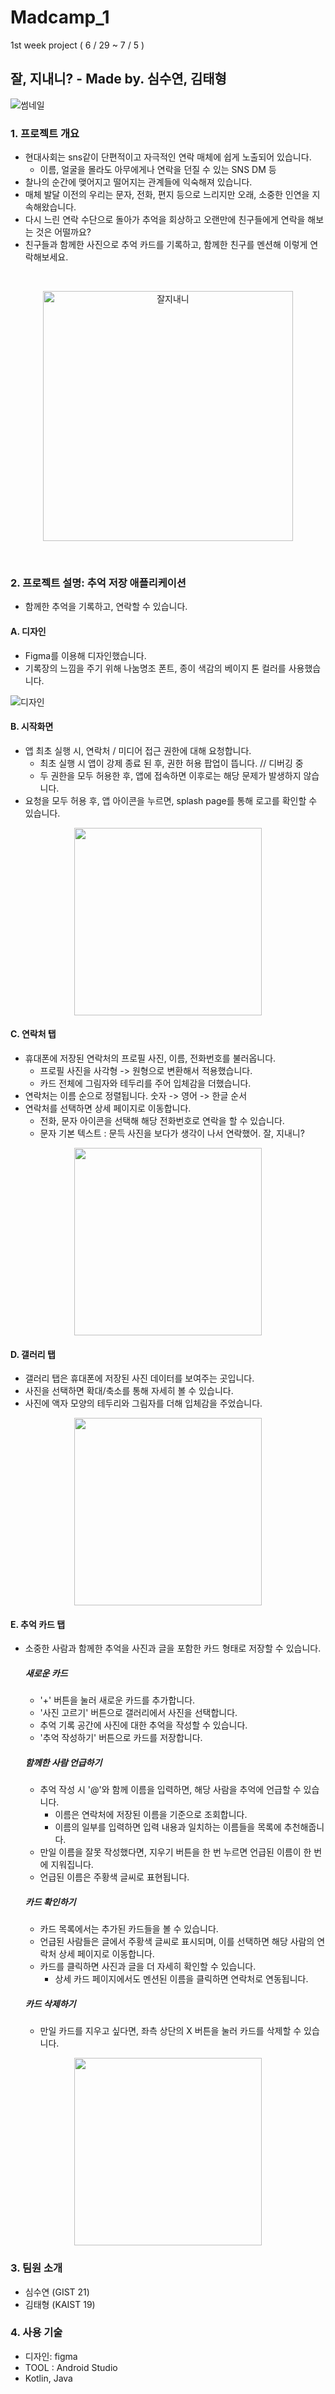 # Madcamp_1
1st week project ( 6 / 29 ~ 7 / 5 )

## 잘, 지내니? - Made by. 심수연, 김태형
![썸네일](https://github.com/tylerkim1/Madcamp_1/assets/84979352/5e4eab02-0f45-40e8-a444-d29e10dbdd15)

### 1. 프로젝트 개요
- 현대사회는 sns같이 단편적이고 자극적인 연락 매체에 쉽게 노출되어 있습니다.
  - 이름, 얼굴을 몰라도 아무에게나 연락을 던질 수 있는 SNS DM 등
- 찰나의 순간에 맺어지고 떨어지는 관계들에 익숙해져 있습니다.
- 매체 발달 이전의 우리는 문자, 전화, 편지 등으로 느리지만 오래, 소중한 인연을 지속해왔습니다.
- 다시 느린 연락 수단으로 돌아가 추억을 회상하고 오랜만에 친구들에게 연락을 해보는 것은 어떨까요?
- 친구들과 함께한 사진으로 추억 카드를 기록하고, 함께한 친구를 멘션해 이렇게 연락해보세요.
 <br>
<p align="center">
<img width="400" alt="잘지내니" src="https://github.com/tylerkim1/Madcamp_1/assets/84979352/f37061de-dd74-41f5-97b3-a570711eba4a">
</p>
 <br>
 
### 2. 프로젝트 설명: 추억 저장 애플리케이션
- 함께한 추억을 기록하고, 연락할 수 있습니다.

#### A. 디자인
- Figma를 이용해 디자인했습니다.
- 기록장의 느낌을 주기 위해 나눔명조 폰트, 종이 색감의 베이지 톤 컬러를 사용했습니다.
<img alt="디자인" src="https://github.com/tylerkim1/Madcamp_1/assets/84979352/af6cbe37-dcec-4124-a7f2-307ac11ff2e7">

#### B. 시작화면
- 앱 최초 실행 시, 연락처 / 미디어 접근 권한에 대해 요청합니다.
  - 최초 실행 시 앱이 강제 종료 된 후, 권한 허용 팝업이 뜹니다. // 디버깅 중
  - 두 권한을 모두 허용한 후, 앱에 접속하면 이후로는 해당 문제가 발생하지 않습니다. 
- 요청을 모두 허용 후, 앱 아이콘을 누르면, splash page를 통해 로고를 확인할 수 있습니다.

<p align="center">
  <img src="https://github.com/tylerkim1/Madcamp_1/assets/84979352/3461fc47-d84e-4ebd-aafd-e04a034a2c1a" width="300">
</p>

#### C. 연락처 탭
- 휴대폰에 저장된 연락처의 프로필 사진, 이름, 전화번호를 불러옵니다.
  - 프로필 사진을 사각형 -> 원형으로 변환해서 적용했습니다.
  - 카드 전체에 그림자와 테두리를 주어 입체감을 더했습니다.
- 연락처는 이름 순으로 정렬됩니다. 숫자 -> 영어 -> 한글 순서
- 연락처를 선택하면 상세 페이지로 이동합니다.
  - 전화, 문자 아이콘을 선택해 해당 전화번호로 연락을 할 수 있습니다.
  - 문자 기본 텍스트 : 문득 사진을 보다가 생각이 나서 연락했어. 잘, 지내니?

<p align="center">
  <img src="https://github.com/tylerkim1/Madcamp_1/assets/84979352/8fb84ed1-b6f2-492f-b598-88cb979e40e6" width="300">
</p>

#### D. 갤러리 탭
- 갤러리 탭은 휴대폰에 저장된 사진 데이터를 보여주는 곳입니다.
- 사진을 선택하면 확대/축소를 통해 자세히 볼 수 있습니다.
- 사진에 액자 모양의 테두리와 그림자를 더해 입체감을 주었습니다. 

<p align="center">
  <img src="https://github.com/tylerkim1/Madcamp_1/assets/84979352/3d986740-3858-47a8-9a08-bc7e07b8545e" width="300">
</p>

#### E. 추억 카드 탭
- 소중한 사람과 함께한 추억을 사진과 글을 포함한 카드 형태로 저장할 수 있습니다.
  ##### 새로운 카드
  - '+' 버튼을 눌러 새로운 카드를 추가합니다.
  - '사진 고르기' 버튼으로 갤러리에서 사진을 선택합니다.
  - 추억 기록 공간에 사진에 대한 추억을 작성할 수 있습니다.
  - '추억  작성하기' 버튼으로 카드를 저장합니다.
  ##### 함께한 사람 언급하기
  - 추억 작성 시 '@'와 함께 이름을 입력하면, 해당 사람을 추억에 언급할 수 있습니다.
    - 이름은 연락처에 저장된 이름을 기준으로 조회합니다.
    - 이름의 일부를 입력하면 입력 내용과 일치하는 이름들을 목록에 추천해줍니다.
  - 만일 이름을 잘못 작성했다면, 지우기 버튼을 한 번 누르면 언급된 이름이 한 번에 지워집니다.
  - 언급된 이름은 주황색 글씨로 표현됩니다.
  
  ##### 카드 확인하기
  - 카드 목록에서는 추가된 카드들을 볼 수 있습니다.
  - 언급된 사람들은 글에서 주황색 글씨로 표시되며, 이를 선택하면 해당 사람의 연락처 상세 페이지로 이동합니다.
  - 카드를 클릭하면 사진과 글을 더 자세히 확인할 수 있습니다.
    - 상세 카드 페이지에서도 멘션된 이름을 클릭하면 연락처로 연동됩니다.

  ##### 카드 삭제하기
  - 만일 카드를 지우고 싶다면, 좌측 상단의 X 버튼을 눌러 카드를 삭제할 수 있습니다.

<p align="center">
  <img src="https://github.com/tylerkim1/Madcamp_1/assets/84979352/cac89c10-8c2a-47c5-94cf-867f063f84ba" width="300">
</p>

### 3. 팀원 소개
  - 심수연 (GIST 21)
  - 김태형 (KAIST 19)

### 4. 사용 기술
- 디자인: figma
- TOOL : Android Studio
- Kotlin, Java
